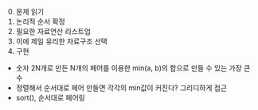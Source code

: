 0. 문제 읽기
1. 논리적 순서 확정
2. 필요한 자료연산 리스트업
3. 이에 제일 유리한 자료구조 선택
4. 구현
​
- 숫자 2N개로 만든 N개의 페어를 이용한 min(a, b)의 합으로 만들 수 있는 가장 큰 수
- 정렬해서 순서대로 페어 만들면 각각의 min값이 커진다? 그리디하게 접근
- sort(), 순서대로 페어링